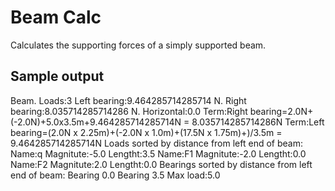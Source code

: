 Beam Calc
=========
Calculates the supporting forces of a simply supported beam.

Sample output
-------------
Beam. Loads:3
Left bearing:9.464285714285714 N. Right bearing:8.035714285714286 N.
Horizontal:0.0
Term:Right bearing=2.0N+(-2.0N)+5.0x3.5m+9.464285714285714N = 8.035714285714286N
Term:Left bearing=(2.0N x 2.25m)+(-2.0N x 1.0m)+(17.5N x 1.75m)+)/3.5m = 9.464285714285714N
Loads sorted by distance from left end of beam:
Name:q Magnitute:-5.0 Lengtht:3.5
Name:F1 Magnitute:-2.0 Lengtht:0.0
Name:F2 Magnitute:2.0 Lengtht:0.0
Bearings sorted by distance from left end of beam:
Bearing 0.0
Bearing 3.5
Max load:5.0 





